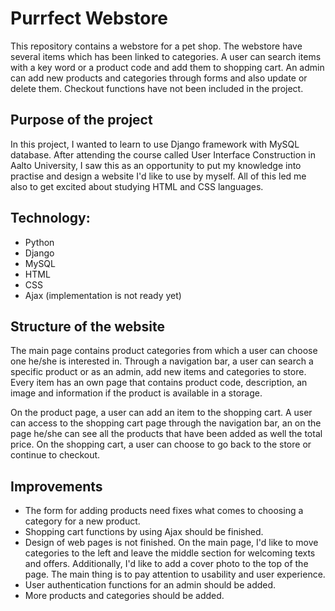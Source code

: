 # Purrfect Webstore

This repository contains a webstore for a pet shop. The webstore have several items which has been linked to categories. A user can search items with a key word or a product code and add them to shopping cart. An admin can add new products and categories through forms and also update or delete them. Checkout functions have not been included in the project.

## Purpose of the project
In this project, I wanted to learn to use Django framework with MySQL database. After attending the course called User Interface Construction in Aalto University, I saw this as an opportunity to put my knowledge into practise and design a website I'd like to use by myself. All of this led me also to get excited about studying HTML and CSS languages.

## Technology:
- Python
- Django
- MySQL
- HTML
- CSS
- Ajax (implementation is not ready yet)

## Structure of the website
The main page contains product categories from which a user can choose one he/she is interested in. Through a navigation bar, a user can search a specific product or as an admin, add new items and categories to store. Every item has an own page that contains product code, description, an image and information if the product is available in a storage. 

On the product page, a user can add an item to the shopping cart. A user can access to the shopping cart page through the navigation bar, an on the page he/she can see all the products that have been added as well the total price. On the shopping cart, a user can choose to go back to the store or continue to checkout.


## Improvements
- The form for adding products need fixes what comes to choosing a category for a new product.
- Shopping cart functions by using Ajax should be finished.
- Design of web pages is not finished. On the main page, I'd like to move categories to the left and leave the middle section for welcoming texts and offers. Additionally, I'd like to add a cover photo to the top of the page. The main thing is to pay attention to usability and user experience.
- User authentication functions for an admin should be added.
- More products and categories should be added.